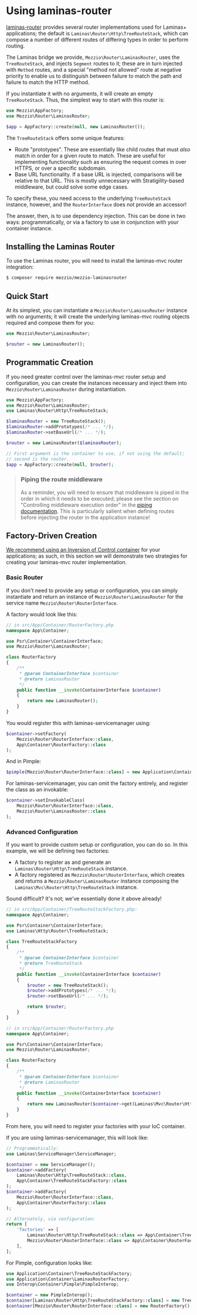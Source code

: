 # Using laminas-router

[laminas-router](https://docs.laminas.dev/laminas-router/) provides several
router implementations used for Laminas+ applications; the default is
`Laminas\Router\Http\TreeRouteStack`, which can compose a number of different
routes of differing types in order to perform routing.

The Laminas bridge we provide, `Mezzio\Router\LaminasRouter`, uses the
`TreeRouteStack`, and injects `Segment` routes to it; these are in turn injected
with `Method` routes, and a special "method not allowed" route at negative
priority to enable us to distinguish between failure to match the path and
failure to match the HTTP method.

If you instantiate it with no arguments, it will create an empty
`TreeRouteStack`. Thus, the simplest way to start with this router is:

```php
use Mezzio\AppFactory;
use Mezzio\Router\LaminasRouter;

$app = AppFactory::create(null, new LaminasRouter());
```

The `TreeRouteStack` offers some unique features:

- Route "prototypes". These are essentially like child routes that must *also*
  match in order for a given route to match. These are useful for implementing
  functionality such as ensuring the request comes in over HTTPS, or over a
  specific subdomain.
- Base URL functionality. If a base URL is injected, comparisons will be
  relative to that URL. This is mostly unnecessary with Stratigility-based
  middleware, but could solve some edge cases.

To specify these, you need access to the underlying `TreeRouteStack`
instance, however, and the `RouterInterface` does not provide an accessor!

The answer, then, is to use dependency injection. This can be done in two ways:
programmatically, or via a factory to use in conjunction with your container
instance.

## Installing the Laminas Router

To use the Laminas router, you will need to install the laminas-mvc router integration:

```bash
$ composer require mezzio/mezzio-laminasrouter
```

## Quick Start

At its simplest, you can instantiate a `Mezzio\Router\LaminasRouter` instance
with no arguments; it will create the underlying laminas-mvc routing objects
required and compose them for you:

```php
use Mezzio\Router\LaminasRouter;

$router = new LaminasRouter();
```

## Programmatic Creation

If you need greater control over the laminas-mvc router setup and configuration,
you can create the instances necessary and inject them into
`Mezzio\Router\LaminasRouter` during instantiation.

```php
use Mezzio\AppFactory;
use Mezzio\Router\LaminasRouter;
use Laminas\Router\Http\TreeRouteStack;

$laminasRouter = new TreeRouteStack();
$laminasRouter->addPrototypes(/* ... */);
$laminasRouter->setBaseUrl(/* ... */);

$router = new LaminasRouter($laminasRouter);

// First argument is the container to use, if not using the default;
// second is the router.
$app = AppFactory::create(null, $router);
```

> ### Piping the route middleware
>
> As a reminder, you will need to ensure that middleware is piped in the order
> in which it needs to be executed; please see the section on "Controlling
> middleware execution order" in the [piping documentation](piping.md). This is
> particularly salient when defining routes before injecting the router in the
> application instance!

## Factory-Driven Creation

[We recommend using an Inversion of Control container](../container/intro.md)
for your applications; as such, in this section we will demonstrate
two strategies for creating your laminas-mvc router implementation.

### Basic Router

If you don't need to provide any setup or configuration, you can simply
instantiate and return an instance of `Mezzio\Router\LaminasRouter` for the
service name `Mezzio\Router\RouterInterface`.

A factory would look like this:

```php
// in src/App/Container/RouterFactory.php
namespace App\Container;

use Psr\Container\ContainerInterface;
use Mezzio\Router\LaminasRouter;

class RouterFactory
{
    /**
     * @param ContainerInterface $container
     * @return LaminasRouter
     */
    public function __invoke(ContainerInterface $container)
    {
        return new LaminasRouter();
    }
}
```

You would register this with laminas-servicemanager using:

```php
$container->setFactory(
    Mezzio\Router\RouterInterface::class,
    App\Container\RouterFactory::class
);
```

And in Pimple:

```php
$pimple[Mezzio\Router\RouterInterface::class] = new Application\Container\RouterFactory();
```

For laminas-servicemanager, you can omit the factory entirely, and register the
class as an invokable:

```php
$container->setInvokableClass(
    Mezzio\Router\RouterInterface::class,
    Mezzio\Router\LaminasRouter::class
);
```

### Advanced Configuration

If you want to provide custom setup or configuration, you can do so. In this
example, we will be defining two factories:

- A factory to register as and generate an `Laminas\Router\Http\TreeRouteStack`
  instance.
- A factory registered as `Mezzio\Router\RouterInterface`, which
  creates and returns a `Mezzio\Router\LaminasRouter` instance composing the
  `Laminas\Mvc\Router\Http\TreeRouteStack` instance.

Sound difficult? It's not; we've essentially done it above already!

```php
// in src/App/Container/TreeRouteStackFactory.php:
namespace App\Container;

use Psr\Container\ContainerInterface;
use Laminas\Http\Router\TreeRouteStack;

class TreeRouteStackFactory
{
    /**
     * @param ContainerInterface $container
     * @return TreeRouteStack
     */
    public function __invoke(ContainerInterface $container)
    {
        $router = new TreeRouteStack();
        $router->addPrototypes(/* ... */);
        $router->setBaseUrl(/* ... */);

        return $router;
    }
}

// in src/App/Container/RouterFactory.php
namespace App\Container;

use Psr\Container\ContainerInterface;
use Mezzio\Router\LaminasRouter;

class RouterFactory
{
    /**
     * @param ContainerInterface $container
     * @return LaminasRouter
     */
    public function __invoke(ContainerInterface $container)
    {
        return new LaminasRouter($container->get(Laminas\Mvc\Router\Http\TreeRouteStack::class));
    }
}
```

From here, you will need to register your factories with your IoC container.

If you are using laminas-servicemanager, this will look like:

```php
// Programmatically:
use Laminas\ServiceManager\ServiceManager;

$container = new ServiceManager();
$container->addFactory(
    Laminas\Router\Http\TreeRouteStack::class,
    App\Container\TreeRouteStackFactory::class
);
$container->addFactory(
    Mezzio\Router\RouterInterface::class,
    App\Container\RouterFactory::class
);

// Alternately, via configuration:
return [
    'factories' => [
        Laminas\Router\Http\TreeRouteStack::class => App\Container\TreeRouteStackFactory::class,
        Mezzio\Router\RouterInterface::class => App\Container\RouterFactory::class,
    ],
];
```

For Pimple, configuration looks like:

```php
use Application\Container\TreeRouteStackFactory;
use Application\Container\LaminasRouterFactory;
use Interop\Container\Pimple\PimpleInterop;

$container = new PimpleInterop();
$container[Laminas\Router\Http\TreeRouteStackFactory::class] = new TreeRouteStackFactory();
$container[Mezzio\Router\RouterInterface::class] = new RouterFactory();
```
